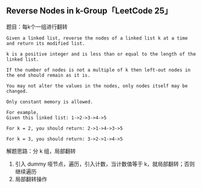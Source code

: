 ## Reverse Nodes in k-Group「LeetCode 25」

题目：每k个一组进行翻转

```
Given a linked list, reverse the nodes of a linked list k at a time and return its modified list.

k is a positive integer and is less than or equal to the length of the linked list. 

If the number of nodes is not a multiple of k then left-out nodes in the end should remain as it is.

You may not alter the values in the nodes, only nodes itself may be changed.

Only constant memory is allowed.

For example,
Given this linked list: 1->2->3->4->5

For k = 2, you should return: 2->1->4->3->5

For k = 3, you should return: 3->2->1->4->5
```

解题思路：分 k 组，局部翻转

1. 引入 dummy 哑节点，遍历，引入计数，当计数值等于 k，就局部翻转；否则继续遍历
2. 局部翻转操作

